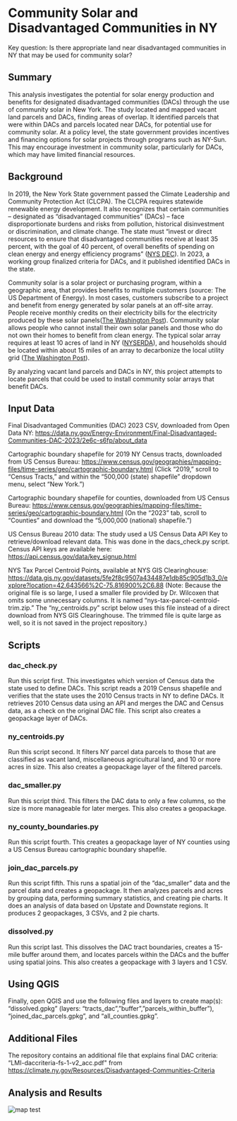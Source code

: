# Community Solar and Disadvantaged Communities in NY
Key question: Is there appropriate land near disadvantaged communities in NY that may be used for community solar?

## Summary
This analysis investigates the potential for solar energy production and benefits for designated disadvantaged communities (DACs) through the use of community solar in New York. The study located and mapped vacant land parcels and DACs, finding areas of overlap. It identified parcels that were within DACs and parcels located near DACs, for potential use for community solar. At a policy level, the state government provides incentives and financing options for solar projects through programs such as NY-Sun. This may encourage investment in community solar, particularly for DACs, which may have limited financial resources.

## Background
In 2019, the New York State government passed the Climate Leadership and Community Protection Act (CLCPA). The CLCPA requires statewide renewable energy development. It also recognizes that certain communities – designated as “disadvantaged communities” (DACs) – face disproportionate burdens and risks from pollution, historical disinvestment or discrimination, and climate change. The state must “invest or direct resources to ensure that disadvantaged communities receive at least 35 percent, with the goal of 40 percent, of overall benefits of spending on clean energy and energy efficiency programs” ([NYS DEC](https://dec.ny.gov/news/press-releases/2023/3/new-york-state-climate-justice-working-group-finalizes-disadvantaged-communities-criteria-to-advance-climate-justice#:~:text=The%20Climate%20Act%20requires%20New,Climate%20Act%20prioritizes%20climate%20justice.)). In 2023, a working group finalized criteria for DACs, and it published identified DACs in the state.

Community solar is a solar project or purchasing program, within a geographic area, that provides benefits to multiple customers (source: The US Department of Energy). In most cases, customers subscribe to a project and benefit from energy generated by solar panels at an off-site array. People receive monthly credits on their electricity bills for the electricity produced by these solar panels([The Washington Post](https://www.washingtonpost.com/climate-environment/2023/10/10/community-solar-renters-apartments-discounted-electricity/)). Community solar allows people who cannot install their own solar panels and those who do not own their homes to benefit from clean energy. The typical solar array requires at least 10 acres of land in NY ([NYSERDA](https://www.nyserda.ny.gov/All-Programs/NY-Sun/Solar-for-Your-Business/How-to-Go-Solar/Leasing-Your-Land)), and households should be located within about 15 miles of an array to decarbonize the local utility grid ([The Washington Post](https://www.washingtonpost.com/climate-environment/2023/10/10/community-solar-renters-apartments-discounted-electricity/)).

By analyzing vacant land parcels and DACs in NY, this project attempts to locate parcels that could be used to install community solar arrays that benefit DACs.

## Input Data
Final Disadvantaged Communities (DAC) 2023 CSV, downloaded from Open Data NY: https://data.ny.gov/Energy-Environment/Final-Disadvantaged-Communities-DAC-2023/2e6c-s6fp/about_data

Cartographic boundary shapefile for 2019 NY Census tracts, downloaded from US Census Bureau: https://www.census.gov/geographies/mapping-files/time-series/geo/cartographic-boundary.html (Click “2019,” scroll to “Census Tracts,” and within the “500,000 (state) shapefile” dropdown menu, select “New York.”)

Cartographic boundary shapefile for counties, downloaded from US Census Bureau: https://www.census.gov/geographies/mapping-files/time-series/geo/cartographic-boundary.html 
(On the “2023” tab, scroll to “Counties” and download the “5,000,000 (national) shapefile.”)

US Census Bureau 2010 data: The study used a US Census Data API Key to retrieve/download relevant data. This was done in the dacs_check.py script. Census API keys are available here: https://api.census.gov/data/key_signup.html

NYS Tax Parcel Centroid Points, available at NYS GIS Clearinghouse: https://data.gis.ny.gov/datasets/5fe2f8c9507a434487e1db85c905d1b3_0/explore?location=42.643566%2C-75.816900%2C6.88
(Note: Because the original file is so large, I used a smaller file provided by Dr. Wilcoxen that omits some unnecessary columns. It is named “nys-tax-parcel-centroid-trim.zip.” The “ny_centroids.py” script below uses this file instead of a direct download from NYS GIS Clearinghouse. The trimmed file is quite large as well, so it is not saved in the project repository.)

## Scripts

### dac_check.py
Run this script first. This investigates which version of Census data the state used to define DACs. This script reads a 2019 Census shapefile and verifies that the state uses the 2010 Census tracts in NY to define DACs. It retrieves 2010 Census data using an API and merges the DAC and Census data, as a check on the original DAC file. This script also creates a geopackage layer of DACs.

### ny_centroids.py
Run this script second. It filters NY parcel data parcels to those that are classified as vacant land, miscellaneous agricultural land, and 10 or more acres in size. This also creates a geopackage layer of the filtered parcels.

### dac_smaller.py
Run this script third. This filters the DAC data to only a few columns, so the size is more manageable for later merges. This also creates a geopackage.

### ny_county_boundaries.py
Run this script fourth. This creates a geopackage layer of NY counties using a US Census Bureau cartographic boundary shapefile.

### join_dac_parcels.py
Run this script fifth. This runs a spatial join of the “dac_smaller” data and the parcel data and creates a geopackage. It then analyzes parcels and acres by grouping data, performing summary statistics, and creating pie charts. It does an analysis of data based on Upstate and Downstate regions. It produces 2 geopackages, 3 CSVs, and 2 pie charts. 

### dissolved.py
Run this script last. This dissolves the DAC tract boundaries, creates a 15-mile buffer around them, and locates parcels within the DACs and the buffer using spatial joins. This also creates a geopackage with 3 layers and 1 CSV.

## Using QGIS
Finally, open QGIS and use the following files and layers to create map(s): “dissolved.gpkg” (layers: “tracts_dac”,”buffer”,”parcels_within_buffer”), “joined_dac_parcels.gpkg”, and “all_counties.gpkg”.

## Additional Files
The repository contains an additional file that explains final DAC criteria: “LMI-daccriteria-fs-1-v2_acc.pdf" from https://climate.ny.gov/Resources/Disadvantaged-Communities-Criteria

## Analysis and Results

![map test](https://github.com/jeostro/solar_energy_disadvantaged_communities/blob/main/erie_co_parcels_dacs.png)

